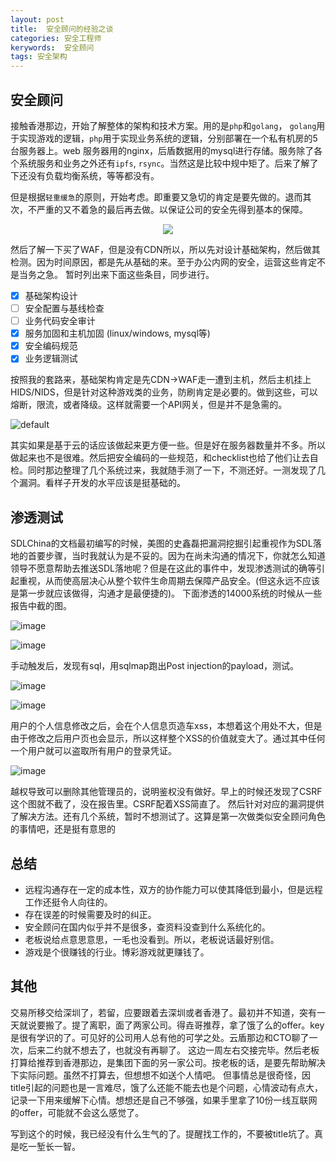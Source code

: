 ```yaml
---
layout: post
title:  安全顾问的经验之谈
categories: 安全工程师
kerywords:  安全顾问
tags: 安全架构
---
```


## 安全顾问

接触香港那边，开始了解整体的架构和技术方案。用的是`php`和`golang`， `golang`用于实现游戏的逻辑，`php`用于实现业务系统的逻辑，分别部署在一个私有机房的5台服务器上。web 服务器用的nginx，后盾数据用的mysql进行存储。服务除了各个系统服务和业务之外还有`ipfs`, `rsync`。当然这是比较中规中矩了。后来了解了下还没有负载均衡系统，等等都没有。

但是根据`轻重缓急`的原则，开始考虑。即重要又急切的肯定是要先做的。退而其次，不严重的又不着急的最后再去做。以保证公司的安全先得到基本的保障。

<p align="center">
<img src="https://user-images.githubusercontent.com/12653147/46213961-87618680-c36c-11e8-8886-d3ddfe0dc447.png" />
</p>

然后了解一下买了WAF，但是没有CDN所以，所以先对设计基础架构，然后做其检测。因为时间原因，都是先从基础的来。至于办公内网的安全，运营这些肯定不是当务之急。 暂时列出来下面这些条目，同步进行。

- [x] 基础架构设计
- [ ] 安全配置与基线检查
- [ ] 业务代码安全审计
- [x] 服务加固和主机加固 (linux/windows, mysql等)
- [x] 安全编码规范
- [x] 业务逻辑测试

按照我的套路来，基础架构肯定是先CDN->WAF走一遭到主机，然后主机挂上HIDS/NIDS，但是针对这种游戏类的业务，防刷肯定是必要的。做到这些，可以熔断，限流，或者降级。这样就需要一个API网关，但是并不是急需的。

![default](https://user-images.githubusercontent.com/12653147/46216566-761b7880-c372-11e8-880f-e9a9b74c55db.png)

其实如果是基于云的话应该做起来更方便一些。但是好在服务器数量并不多。所以做起来也不是很难。然后把安全编码的一些规范，和checklist也给了他们让去自检。同时那边整理了几个系统过来，我就随手测了一下，不测还好。一测发现了几个漏洞。看样子开发的水平应该是挺基础的。

## 渗透测试

SDLChina的文档最初编写的时候，美图的史鑫磊把漏洞挖掘引起重视作为SDL落地的首要步骤，当时我就认为是不妥的。因为在尚未沟通的情况下，你就怎么知道领导不愿意帮助去推送SDL落地呢？但是在这此的事件中，发现渗透测试的确等引起重视，从而使高层决心从整个软件生命周期去保障产品安全。(但这永远不应该是第一步就应该做得，沟通才是最便捷的)。 下面渗透的14000系统的时候从一些报告中截的图。

![image](https://user-images.githubusercontent.com/12653147/46217708-52a5fd00-c375-11e8-83f8-4f8aa436e651.png)

![image](https://user-images.githubusercontent.com/12653147/46216800-f5a94780-c372-11e8-9f08-ce1171272719.png)

手动触发后，发现有sql，用sqlmap跑出Post injection的payload，测试。

![image](https://user-images.githubusercontent.com/12653147/46217048-7bc58e00-c373-11e8-9634-d0f027a87711.png)

![image](https://user-images.githubusercontent.com/12653147/46217083-96980280-c373-11e8-8de8-e86af04f7ee3.png)

用户的个人信息修改之后，会在个人信息页造车xss，本想着这个用处不大，但是由于修改之后用户页也会显示，所以这样整个XSS的价值就变大了。通过其中任何一个用户就可以盗取所有用户的登录凭证。

![image](https://user-images.githubusercontent.com/12653147/46217192-ed9dd780-c373-11e8-9d84-704bfe1f756a.png)

越权导致可以删除其他管理员的，说明鉴权没有做好。早上的时候还发现了CSRF这个图就不截了，没在报告里。CSRF配着XSS简直了。
然后针对对应的漏洞提供了解决方法。还有几个系统，暂时不想测试了。这算是第一次做类似安全顾问角色的事情吧，还是挺有意思的

## 总结

* 远程沟通存在一定的成本性，双方的协作能力可以使其降低到最小，但是远程工作还挺令人向往的。
* 存在误差的时候需要及时的纠正。
* 安全顾问在国内似乎并不是很多，查资料没查到什么系统化的。
* 老板说给点意思意思，一毛也没看到。所以，老板说话最好别信。
* 游戏是个很赚钱的行业。博彩游戏就更赚钱了。

## 其他

交易所移交给深圳了，若留，应要跟着去深圳或者香港了。最初并不知道，突有一天就说要搬了。提了离职，面了两家公司。得垚哥推荐，拿了饿了么的offer。key是很有学识的了。可见好的公司用人总有他的可学之处。云盾那边和CTO聊了一次，后来二约就不想去了，也就没有再聊了。
这边一周左右交接完毕。然后老板打算给推荐到香港那边，是集团下面的另一家公司。按老板的话，是要先帮助解决下实际问题。虽然不打算去，但想想不如送个人情吧。 
但事情总是很奇怪，因title引起的问题也是一言难尽，饿了么还能不能去也是个问题，心情波动有点大，记录一下用来缓解下心情。想想还是自己不够强，如果手里拿了10份一线互联网的offer，可能就不会这么感觉了。

写到这个的时候，我已经没有什么生气的了。提醒找工作的，不要被title坑了。真是吃一堑长一智。